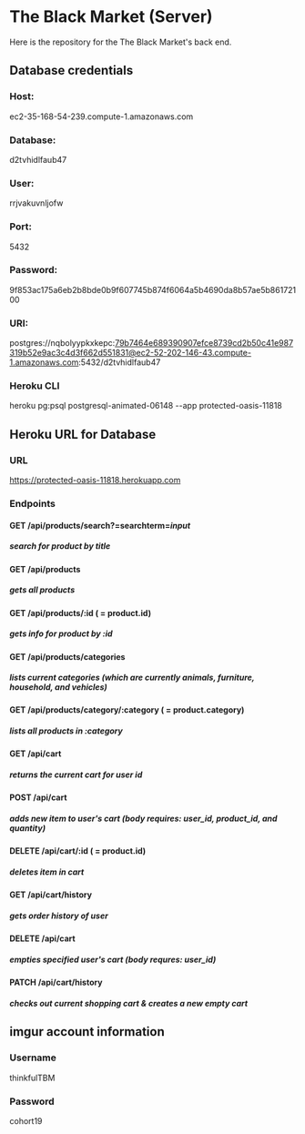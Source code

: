 # The Black Market (Server)

Here is the repository for the The Black Market's back end.  



## Database credentials

### Host:

ec2-35-168-54-239.compute-1.amazonaws.com
    
### Database:

d2tvhidlfaub47
    
### User:

rrjvakuvnljofw
    
### Port:

5432
    
### Password:

9f853ac175a6eb2b8bde0b9f607745b874f6064a5b4690da8b57ae5b86172100
    
### URI:

postgres://nqbolyypkxkepc:79b7464e689390907efce8739cd2b50c41e987319b52e9ac3c4d3f662d551831@ec2-52-202-146-43.compute-1.amazonaws.com:5432/d2tvhidlfaub47

### Heroku CLI

heroku pg:psql postgresql-animated-06148 --app protected-oasis-11818



## Heroku URL for Database

### URL

https://protected-oasis-11818.herokuapp.com

### Endpoints

#### GET /api/products/search?=searchterm=*input*

##### search for product by title

#### GET /api/products

##### gets all products

#### GET /api/products/:id ( = product.id)

##### gets info for product by :id

#### GET /api/products/categories

##### lists current categories (which are currently animals, furniture, household, and vehicles)

#### GET /api/products/category/:category ( = product.category)

##### lists all products in :category

#### GET /api/cart

##### returns the current cart for user id

#### POST /api/cart

##### adds new item to user's cart (body requires: user_id, product_id, and quantity)

#### DELETE /api/cart/:id ( = product.id)

##### deletes item in cart

#### GET /api/cart/history

##### gets order history of user

#### DELETE /api/cart

##### empties specified user's cart (body requres: user_id)

#### PATCH /api/cart/history

##### checks out current shopping cart & creates a new empty cart

    
    
## imgur account information

### Username

thinkfulTBM

### Password

cohort19
